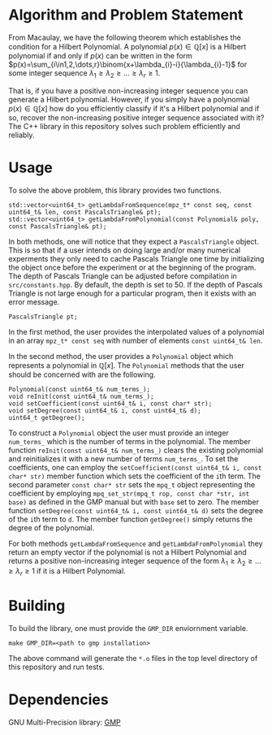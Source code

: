 # Algorithm and Problem Statement
From Macaulay, we have the following theorem which establishes the condition for a Hilbert Polynomial.
A polynomial $p(x)\in \mathbb{Q}[x]$ is a Hilbert polynomial if and only if $p(x)$ can be written
in the form $p(x)=\sum_{i\in1,2,\dots,r}\binom{x+\lambda_{i}-i}{\lambda_{i}-1}$ for some
integer sequence $\lambda_{1}\geq\lambda_{2}\geq\dots\geq\lambda_{r}\geq 1$.

That is, if you have a positive non-increasing integer sequence you can generate a Hilbert polynomial.
However, if you simply have a polynomial $p(x)\in\mathbb{Q}[x]$ how do you efficiently classify if it's
a Hilbert polynomial and if so, recover the non-increasing positive integer sequence associated with it?
The C++ library in this repository solves such problem efficiently and reliably.

# Usage
To solve the above problem, this library provides two functions.
```
std::vector<uint64_t> getLambdaFromSequence(mpz_t* const seq, const uint64_t& len, const PascalsTriangle& pt);
std::vector<uint64_t> getLambdaFromPolynomial(const Polynomial& poly, const PascalsTriangle& pt);
```
In both methods, one will notice that they expect a `PascalsTriangle` object.  This is so that if a user
intends on doing large and/or many numerical experments they only need to cache Pascals Triangle one time
by initializing the object once before the experiment or at the beginning of the program.
The depth of Pascals Triangle can be adjusted before compilation in `src/constants.hpp`.  By default, the depth
is set to 50.  If the depth of Pascals Triangle is not large enough for a particular program, then it exists with
an error message.
```
PascalsTriangle pt;
```
In the first method, the user provides the interpolated values of a polynomial in an array `mpz_t* const seq`
with number of elements `const uint64_t& len`.

In the second method, the user provides a `Polynomial` object which represents a polynomial in $\mathbb{Q}[x]$.
The `Polynomial` methods that the user should be concerned with are the following.
```
Polynomial(const uint64_t& num_terms_);
void reInit(const uint64_t& num_terms_);
void setCoefficient(const uint64_t& i, const char* str);
void setDegree(const uint64_t& i, const uint64_t& d);
uint64_t getDegree();
```
To construct a `Polynomial` object the user must provide an integer `num_terms_` which is the number of
terms in the polynomial.  The member function `reInit(const uint64_t& num_terms_)` clears the existing polynomial
and reinitializes it with a new number of terms `num_terms_`.  To set the coefficients, one can employ the
`setCoefficient(const uint64_t& i, const char* str)` member function which sets the coefficient of the `i`th term.
The second parameter `const char* str` sets the `mpq_t` object representing the coefficient by employing
`mpq_set_str(mpq_t rop, const char *str, int base)` as defined in the GMP manual but with `base` set to zero.
The member function `setDegree(const uint64_t& i, const uint64_t& d)` sets the degree of the `i`th term to `d`.
The member function `getDegree()` simply returns the degree of the polynomial.

For both methods `getLambdaFromSequence` and `getLambdaFromPolynomial` they return an empty vector if the polynomial
is not a Hilbert Polynomial and returns a positive non-increasing integer sequence of the form
$\lambda_{1}\geq\lambda_{2}\geq\dots\geq\lambda_{r}\geq 1$ if it is a Hilbert Polynomial.

# Building
To build the library, one must provide the `GMP_DIR` enviornment variable.
```
make GMP_DIR=<path to gmp installation>
```
The above command will generate the `*.o` files in the top level directory of this repository
and run tests.

# Dependencies
GNU Multi-Precision library: [GMP](gmplib.org)
